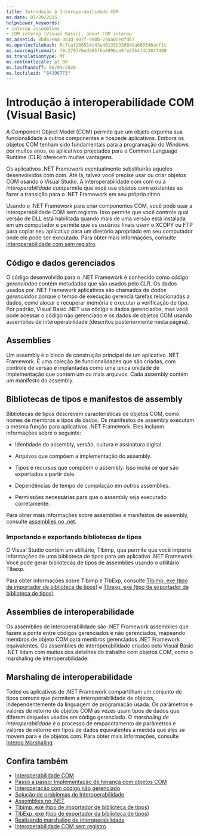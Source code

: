 ```yaml
---
title: Introdução à Interoperabilidade COM
ms.date: 07/20/2015
helpviewer_keywords:
- interop assemblies
- COM interop [Visual Basic], about COM interop
ms.assetid: 8bd62e68-383d-407f-998b-29aa0ce0fd67
ms.openlocfilehash: 6c7caf266514c43e40135b33d848a688546acf1c
ms.sourcegitcommit: f8c270376ed905f6a8896ce0fe25b4f4b38ff498
ms.translationtype: MT
ms.contentlocale: pt-BR
ms.lasthandoff: 06/04/2020
ms.locfileid: "84396773"
---
```

# <a name="introduction-to-com-interop-visual-basic"></a>Introdução à interoperabilidade COM (Visual Basic)
A Component Object Model (COM) permite que um objeto exponha sua funcionalidade a outros componentes e hospede aplicativos. Embora os objetos COM tenham sido fundamentais para a programação do Windows por muitos anos, os aplicativos projetados para o Common Language Runtime (CLR) oferecem muitas vantagens.  
  
 Os aplicativos .NET Framework eventualmente substituirão aqueles desenvolvidos com com. Até lá, talvez você precise usar ou criar objetos COM usando o Visual Studio. A interoperabilidade com com ou a *interoperabilidade com*permite que você use objetos com existentes ao fazer a transição para o .NET Framework em seu próprio ritmo.  
  
 Usando o .NET Framework para criar componentes COM, você pode usar a interoperabilidade COM sem registro. Isso permite que você controle qual versão de DLL está habilitada quando mais de uma versão está instalada em um computador e permite que os usuários finais usem o XCOPY ou FTP para copiar seu aplicativo para um diretório apropriado em seu computador onde ele pode ser executado. Para obter mais informações, consulte [interoperabilidade com sem registro](../../../framework/interop/registration-free-com-interop.md).  
  
## <a name="managed-code-and-data"></a>Código e dados gerenciados  
 O código desenvolvido para o .NET Framework é conhecido como *código gerenciado*e contém metadados que são usados pelo CLR. Os dados usados por .NET Framework aplicativos são chamados de *dados gerenciados* porque o tempo de execução gerencia tarefas relacionadas a dados, como alocar e recuperar memória e executar a verificação de tipo. Por padrão, Visual Basic .NET usa código e dados gerenciados, mas você pode acessar o código não gerenciado e os dados de objetos COM usando assemblies de interoperabilidade (descritos posteriormente nesta página).  
  
## <a name="assemblies"></a>Assemblies  
 Um assembly é o bloco de construção principal de um aplicativo .NET Framework. É uma coleção de funcionalidades que são criadas, com controle de versão e implantadas como uma única unidade de implementação que contém um ou mais arquivos. Cada assembly contém um manifesto do assembly.  
  
## <a name="type-libraries-and-assembly-manifests"></a>Bibliotecas de tipos e manifestos de assembly  
 Bibliotecas de tipos descrevem características de objetos COM, como nomes de membros e tipos de dados. Os manifestos de assembly executam a mesma função para aplicativos .NET Framework. Eles incluem informações sobre o seguinte:  
  
- Identidade do assembly, versão, cultura e assinatura digital.  
  
- Arquivos que compõem a implementação do assembly.  
  
- Tipos e recursos que compõem o assembly. Isso inclui os que são exportados a partir dele.  
  
- Dependências de tempo de compilação em outros assemblies.  
  
- Permissões necessárias para que o assembly seja executado corretamente.  
  
 Para obter mais informações sobre assemblies e manifestos de assembly, consulte [assemblies no .net](../../../standard/assembly/index.md).  
  
### <a name="importing-and-exporting-type-libraries"></a>Importando e exportando bibliotecas de tipos  
 O Visual Studio contém um utilitário, Tlbimp, que permite que você importe informações de uma biblioteca de tipos para um aplicativo .NET Framework. Você pode gerar bibliotecas de tipos de assemblies usando o utilitário Tlbexp.  
  
 Para obter informações sobre Tlbimp e TlbExp, consulte [Tlbimp. exe (tipo de importador de biblioteca de tipos)](../../../framework/tools/tlbimp-exe-type-library-importer.md) e [Tlbexp. exe (tipo de exportador de biblioteca de tipos)](../../../framework/tools/tlbexp-exe-type-library-exporter.md).  
  
## <a name="interop-assemblies"></a>Assemblies de interoperabilidade  
 Os assemblies de interoperabilidade são .NET Framework assemblies que fazem a ponte entre códigos gerenciados e não gerenciados, mapeando membros de objeto COM para membros gerenciados .NET Framework equivalentes. Os assemblies de interoperabilidade criados pelo Visual Basic .NET lidam com muitos dos detalhes do trabalho com objetos COM, como o marshaling de interoperabilidade.  
  
## <a name="interoperability-marshaling"></a>Marshaling de interoperabilidade  
 Todos os aplicativos de .NET Framework compartilham um conjunto de tipos comuns que permitem a interoperabilidade de objetos, independentemente da linguagem de programação usada. Os parâmetros e valores de retorno de objetos COM às vezes usam tipos de dados que diferem daqueles usados em código gerenciado. O *marshaling de interoperabilidade* é o processo de empacotamento de parâmetros e valores de retorno em tipos de dados equivalentes à medida que eles se movem para e de objetos com. Para obter mais informações, consulte [Interop Marshaling](../../../framework/interop/interop-marshaling.md).  
  
## <a name="see-also"></a>Confira também

- [Interoperabilidade COM](index.md)
- [Passo a passo: Implementação de herança com objetos COM](walkthrough-implementing-inheritance-with-com-objects.md)
- [Interoperação com código não gerenciado](../../../framework/interop/index.md)
- [Solução de problemas de Interoperabilidade](troubleshooting-interoperability.md)
- [Assemblies no .NET](../../../standard/assembly/index.md)
- [Tlbimp. exe (tipo de importador de biblioteca de tipos)](../../../framework/tools/tlbimp-exe-type-library-importer.md)
- [TlbExp. exe (tipo de exportador da biblioteca de tipos)](../../../framework/tools/tlbexp-exe-type-library-exporter.md)
- [Realizando marshaling de interoperabilidade](../../../framework/interop/interop-marshaling.md)
- [Interoperabilidade COM sem registro](../../../framework/interop/registration-free-com-interop.md)
